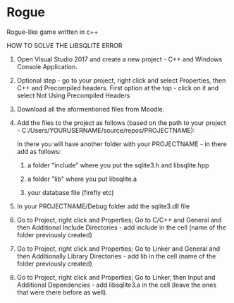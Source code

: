 # Rogue
Rogue-like game written in c++

HOW TO SOLVE THE LIBSQLITE ERROR
1. Open Visual Studio 2017 and create a new project - C++ and Windows Console Application.

2. Optional step - go to your project, right click and select Properties, then C++ and Precompiled headers. First option at the top - click on it and select Not Using Precompiled Headers

3. Download all the aformentioned files from Moodle. 

4. Add the files to the project as follows (based on the path to your project - C:/Users/YOURUSERNAME/source/repos/PROJECTNAME):

     In there you will have another folder with your PROJECTNAME - in there add as follows:

    1) a folder "include" where you put the sqlite3.h and libsqlite.hpp

    2) a folder "lib" where you put libsqlite.a

    3) your database file (firefly etc)

5. In your PROJECTNAME/Debug folder add the sqlite3.dll file

6. Go to Project, right click and Properties; Go to C/C++ and General and then Additional Include Directories - add include in the cell (name of the folder previously created)

7. Go to Project, right click and Properties; Go to Linker and General and then Additionally Library Directories - add lib in the cell (name of the folder previously created)

8. Go to Project, right click and Properties; Go to Linker, then Input and Additional Dependencies - add libsqlite3.a in the cell (leave the ones that were there before as well).
